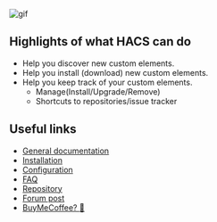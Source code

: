 ![gif](https://hacs.netlify.com/images/hacsdemo.gif)

## Highlights of what HACS can do

- Help you discover new custom elements.
- Help you install (download) new custom elements.
- Help you keep track of your custom elements.
  - Manage(Install/Upgrade/Remove)
  - Shortcuts to repositories/issue tracker

## Useful links

- [General documentation](https://hacs.netlify.com/)
- [Installation](https://hacs.netlify.com/installation/manual/)
- [Configuration](https://hacs.netlify.com/installation/configuration/)
- [FAQ](https://hacs.netlify.com/faq)
- [Repository](https://github.com/custom-components/hacs)
- [Forum post](https://community.home-assistant.io/t/custom-component-hacs/121727)
- [BuyMeCoffee? :see_no_evil:](https://buymeacoffee.com/ludeeus)